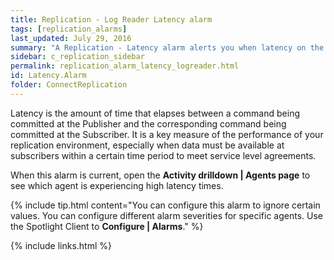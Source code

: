 ```yaml
---
title: Replication - Log Reader Latency alarm
tags: [replication_alarms]
last_updated: July 29, 2016
summary: "A Replication - Latency alarm alerts you when latency on the Distributor or Log Reader agent exceeds a threshold."
sidebar: c_replication_sidebar
permalink: replication_alarm_latency_logreader.html
id: Latency.Alarm
folder: ConnectReplication
---
```



Latency is the amount of time that elapses between a command being committed at the Publisher and the corresponding command being committed at the Subscriber. It is a key measure of the performance of your replication environment, especially when data must be available at subscribers within a certain time period to meet service level agreements.

When this alarm is current, open the **Activity drilldown \| Agents page** to see which agent is experiencing high latency times.


{% include tip.html content="You can configure this alarm to ignore certain values. You can configure different alarm severities for specific agents. Use the Spotlight Client to **Configure \| Alarms**." %}


{% include links.html %}
